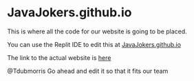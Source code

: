 # JavaJokers.github.io

This is where all the code for our website is going to be placed.  

You can use the Replit IDE to edit this at [JavaJokers.github.io](https://replit.com/join/dqcbvpdkny-sam948byte)

The link to the actual website is [here](javajokers.github.io)

@Tdubmorris
Go ahead and edit it so that it fits our team